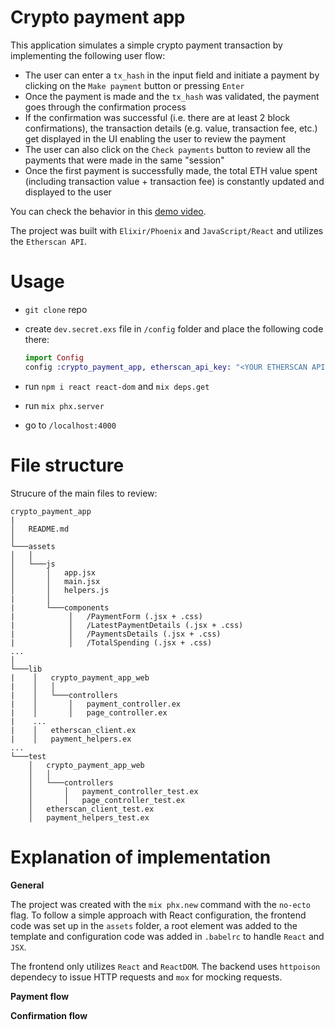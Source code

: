 # Crypto payment app

This application simulates a simple crypto payment transaction by implementing the following user flow:

- The user can enter a `tx_hash` in the input field and initiate a payment by clicking on the `Make payment` button or pressing `Enter`
- Once the payment is made and the `tx_hash` was validated, the payment goes through the confirmation process
- If the confirmation was successful (i.e. there are at least 2 block confirmations), the transaction details (e.g. value, transaction fee, etc.) get displayed in the UI enabling the user to review the payment
- The user can also click on the `Check payments` button to review all the payments that were made in the same "session"
- Once the first payment is successfully made, the total ETH value spent (including transaction value + transaction fee) is constantly updated and displayed to the user

You can check the behavior in this [demo video](https://drive.google.com/file/d/1GOfQ3sxf2_TBk2eh70kt55IKBvtNhYs8/view?usp=sharing).

The project was built with `Elixir/Phoenix` and `JavaScript/React` and utilizes the `Etherscan API`. 

# Usage

- `git clone` repo
- create `dev.secret.exs` file in `/config` folder and place the following code there:

  ```elixir
  import Config
  config :crypto_payment_app, etherscan_api_key: "<YOUR ETHERSCAN API KEY HERE>"
  ```
- run `npm i react react-dom` and `mix deps.get`
- run `mix phx.server`
- go to `/localhost:4000`

# File structure

Strucure of the main files to review:

```
crypto_payment_app
|
│   README.md   
│
└───assets
│   │
│   └───js
│       │   app.jsx
│       │   main.jsx
│       │   helpers.js
|       │
|       └───components
|            │   /PaymentForm (.jsx + .css)
|            │   /LatestPaymentDetails (.jsx + .css)
|            │   /PaymentsDetails (.jsx + .css)
|            │   /TotalSpending (.jsx + .css)
...
│   
└───lib
|    │   crypto_payment_app_web
|    │   │
|    │   └───controllers
|    │       │   payment_controller.ex
|    │       │   page_controller.ex
|    ...        
|    │   etherscan_client.ex
|    │   payment_helpers.ex
...
└───test
    │   crypto_payment_app_web
    │   │
    │   └───controllers
    │       │   payment_controller_test.ex
    │       │   page_controller_test.ex
    │   etherscan_client_test.ex
    │   payment_helpers_test.ex
```

# Explanation of implementation

**General**

The project was created with the `mix phx.new` command with the `no-ecto` flag. To follow a simple approach with React configuration, the frontend code was set up in the `assets` folder, a root element was added to the template and configuration code was added in `.babelrc` to handle `React` and `JSX`. 

The frontend only utilizes `React` and `ReactDOM`. The backend uses `httpoison` dependecy to issue HTTP requests and `mox` for mocking requests. 

**Payment flow**



**Confirmation flow**


